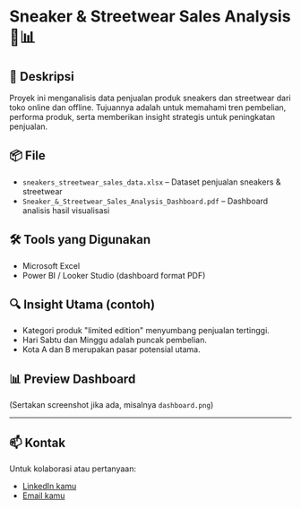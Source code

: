 # Sneaker & Streetwear Sales Analysis 👟📊

## 📝 Deskripsi
Proyek ini menganalisis data penjualan produk sneakers dan streetwear dari toko online dan offline. Tujuannya adalah untuk memahami tren pembelian, performa produk, serta memberikan insight strategis untuk peningkatan penjualan.

## 📦 File
- `sneakers_streetwear_sales_data.xlsx` – Dataset penjualan sneakers & streetwear
- `Sneaker_&_Streetwear_Sales_Analysis_Dashboard.pdf` – Dashboard analisis hasil visualisasi

## 🛠 Tools yang Digunakan
- Microsoft Excel
- Power BI / Looker Studio (dashboard format PDF)

## 🔍 Insight Utama (contoh)
- Kategori produk "limited edition" menyumbang penjualan tertinggi.
- Hari Sabtu dan Minggu adalah puncak pembelian.
- Kota A dan B merupakan pasar potensial utama.

## 📊 Preview Dashboard
(Sertakan screenshot jika ada, misalnya `dashboard.png`)

---

## 📫 Kontak
Untuk kolaborasi atau pertanyaan:
- [LinkedIn kamu](www.linkedin.com/in/muhammad-luthfi-saputra-058a44316)
- [Email kamu](luthfsptr@gmail.com)
